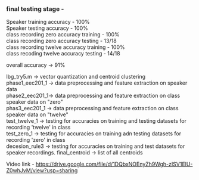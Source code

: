 
### final  testing stage - 
Speaker training accuracy - 100% <br>
Speaker testing accuracy - 100% <br>
class recording zero accuracy training - 100% <br>
class recording zero accuracy testing - 13/18 <br>
class recording twelve accuracy training - 100% <br> 
class recoding twelve accuracy testing - 14/18 <br>

overall accuracy -> 91%

lbg_try5.m -> vector quantization and centroid clustering <br>
phase1_eec201_1 -> data preprocessing and feature extraction on speaker data <br>
phase2_eec201_1-> data preprocessing and feature extraction on class speaker data on  "zero" <br>
phas3_eec201_1 -> data preprocessing and feature extraction on class speaker data on  "twelve" <br>
test_twelve_1 -> testing for accuracies on training and testing datasets for recording 'twelve' in class <br>
test_zero_1 -> testing for accuracies on training adn testing datasets for recording 'zero' in class <br>
decesion_rule3 -> testing for accuracies on training and test datasets for speaker recordings. 
final_centroid -> list of all centroids <br>

Video link - https://drive.google.com/file/d/1DQbxNOEnyZh9Wgh-zISV1ElU-Z0whJvM/view?usp=sharing
